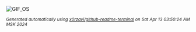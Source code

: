 <div align="justify">
<picture>
    <source media="(prefers-color-scheme: dark)" srcset="https://i.ibb.co/Sd9pQXR/output-gif.gif">
    <source media="(prefers-color-scheme: light)" srcset="https://i.ibb.co/Sd9pQXR/output-gif.gif">
    <img alt="GIF_OS" src="https://i.ibb.co/Sd9pQXR/output-gif.gif">
</picture>

<sub><i>Generated automatically using [x0rzavi/github-readme-terminal](https://github.com/x0rzavi/github-readme-terminal) on Sat Apr 13 03:50:24 AM MSK 2024</i></sub>

</div>

<!-- Image deletion URL: https://ibb.co/wwx1JNM/92b59bdd91175bc70623cac62cd7f7c7 -->